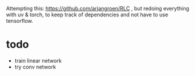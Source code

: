 Attempting this: https://github.com/arjangroen/RLC , but redoing everything
with uv & torch, to keep track of dependencies and not have to use tensorflow.

# todo
- train linear network
- try conv network
